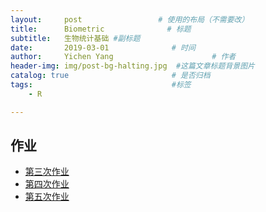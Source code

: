 ```yaml
---
layout:     post                 # 使用的布局（不需要改）
title:      Biometric              # 标题 
subtitle:   生物统计基础 #副标题
date:       2019-03-01              # 时间
author:     Yichen Yang                      # 作者
header-img: img/post-bg-halting.jpg  #这篇文章标题背景图片
catalog: true                       # 是否归档
tags:                               #标签
    - R

---
```


## 作业
* [第三次作业](https://tianbiao-yang.github.io/Biometric/ex3.html)
* [第四次作业](https://tianbiao-yang.github.io/Biometric/ex4.html)
* [第五次作业](https://tianbiao-yang.github.io/Biometric/ex5.html)